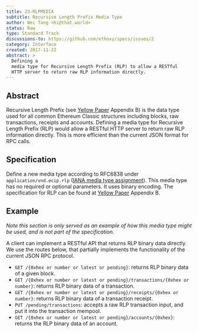 ```yaml
---
title: 23-RLPMEDIA
subtitle: Recursive Length Prefix Media Type
author: Wei Tang <hi@that.world>
status: Raw
type: Standard Track
discussions-to: https://github.com/ethoxy/specs/issues/2
category: Interface
created: 2017-11-22
abstract: >
  Defining a
  media type for Recursive Length Prefix (RLP) to allow a RESTful
  HTTP server to return raw RLP information directly.
---
```


Abstract
--------

Recursive Length Prefix (see [Yellow
Paper](https://ethereum.github.io/yellowpaper/paper.pdf) Appendix B)
is the data type used for all common Ethereum Classic structures
including blocks, raw transactions, receipts and accounts. Defining a
media type for Recursive Length Prefix (RLP) would allow a RESTful
HTTP server to return raw RLP information directly. This is more
efficient than the current JSON format for RPC calls.

Specification
-------------

Define a new media type according to RFC6838 under
`application/vnd.ecip.rlp` ([IANA media type
assignment](https://www.iana.org/assignments/media-types/application/vnd.ecip.rlp)). This
media type has no required or optional parameters. It uses binary
encoding. The specification for RLP can be found at [Yellow
Paper](https://ethereum.github.io/yellowpaper/paper.pdf) Appendix B.

Example
-------

*Note this section is only served as an example of how this media type might be used, and is not part of the specification.*

A client can implement a RESTful API that returns RLP binary data
directly. We use the routes below, that partially implements the
functionality of the current JSON RPC protocol.

* `GET /{0xhex or number or latest or pending}`: returns RLP binary data of a given block.
* `GET /{0xhex or number or latest or pending}/transactions/{0xhex or number}`: returns RLP binary data of a transaction.
* `GET /{0xhex or number or latest or pending}/receipts/{0xhex or number}`: returns RLP binary data of a transaction receipt.
* `PUT /pending/transactions`: accepts a raw RLP transaction input, and put it into the transaction mempool.
* `GET /{0xhex or number or latest or pending}/accounts/{0xhex}`: returns the RLP binary data of an account.
